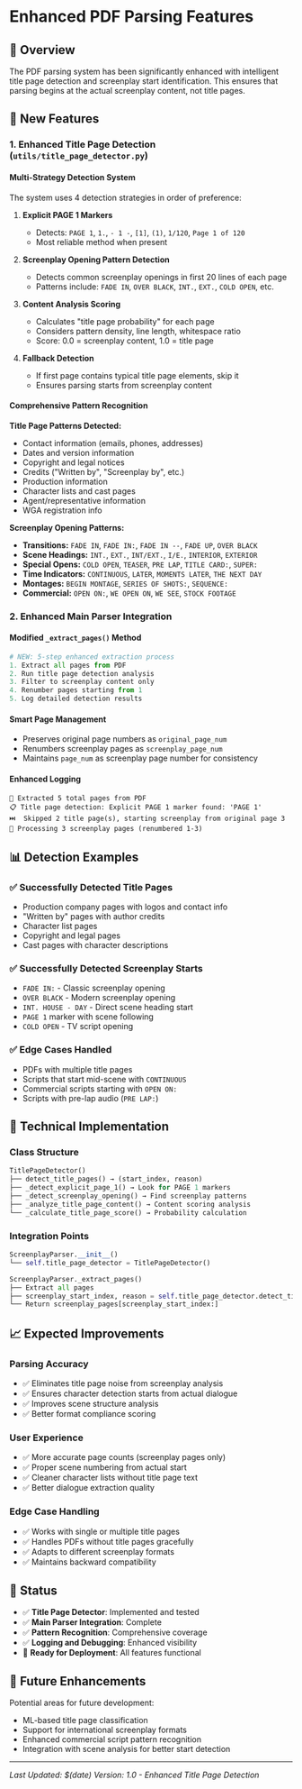 # Enhanced PDF Parsing Features

## 🎯 Overview

The PDF parsing system has been significantly enhanced with intelligent title page detection and screenplay start identification. This ensures that parsing begins at the actual screenplay content, not title pages.

## 🚀 New Features

### 1. Enhanced Title Page Detection (`utils/title_page_detector.py`)

#### **Multi-Strategy Detection System**
The system uses 4 detection strategies in order of preference:

1. **Explicit PAGE 1 Markers**
   - Detects: `PAGE 1`, `1.`, `- 1 -`, `[1]`, `(1)`, `1/120`, `Page 1 of 120`
   - Most reliable method when present

2. **Screenplay Opening Pattern Detection**
   - Detects common screenplay openings in first 20 lines of each page
   - Patterns include: `FADE IN`, `OVER BLACK`, `INT.`, `EXT.`, `COLD OPEN`, etc.

3. **Content Analysis Scoring**
   - Calculates "title page probability" for each page
   - Considers pattern density, line length, whitespace ratio
   - Score: 0.0 = screenplay content, 1.0 = title page

4. **Fallback Detection**
   - If first page contains typical title page elements, skip it
   - Ensures parsing starts from screenplay content

#### **Comprehensive Pattern Recognition**

**Title Page Patterns Detected:**
- Contact information (emails, phones, addresses)
- Dates and version information
- Copyright and legal notices
- Credits ("Written by", "Screenplay by", etc.)
- Production information
- Character lists and cast pages
- Agent/representative information
- WGA registration info

**Screenplay Opening Patterns:**
- **Transitions:** `FADE IN`, `FADE IN:`, `FADE IN --`, `FADE UP`, `OVER BLACK`
- **Scene Headings:** `INT.`, `EXT.`, `INT/EXT.`, `I/E.`, `INTERIOR`, `EXTERIOR`
- **Special Opens:** `COLD OPEN`, `TEASER`, `PRE LAP`, `TITLE CARD:`, `SUPER:`
- **Time Indicators:** `CONTINUOUS`, `LATER`, `MOMENTS LATER`, `THE NEXT DAY`
- **Montages:** `BEGIN MONTAGE`, `SERIES OF SHOTS:`, `SEQUENCE:`
- **Commercial:** `OPEN ON:`, `WE OPEN ON`, `WE SEE`, `STOCK FOOTAGE`

### 2. Enhanced Main Parser Integration

#### **Modified `_extract_pages()` Method**
```python
# NEW: 5-step enhanced extraction process
1. Extract all pages from PDF
2. Run title page detection analysis
3. Filter to screenplay content only
4. Renumber pages starting from 1
5. Log detailed detection results
```

#### **Smart Page Management**
- Preserves original page numbers as `original_page_num`
- Renumbers screenplay pages as `screenplay_page_num`
- Maintains `page_num` as screenplay page number for consistency

#### **Enhanced Logging**
```
📄 Extracted 5 total pages from PDF
📋 Title page detection: Explicit PAGE 1 marker found: 'PAGE 1'
⏭️  Skipped 2 title page(s), starting screenplay from original page 3
📖 Processing 3 screenplay pages (renumbered 1-3)
```

## 📊 Detection Examples

### ✅ **Successfully Detected Title Pages**
- Production company pages with logos and contact info
- "Written by" pages with author credits
- Character list pages
- Copyright and legal pages
- Cast pages with character descriptions

### ✅ **Successfully Detected Screenplay Starts**
- `FADE IN:` - Classic screenplay opening
- `OVER BLACK` - Modern screenplay opening
- `INT. HOUSE - DAY` - Direct scene heading start
- `PAGE 1` marker with scene following
- `COLD OPEN` - TV script opening

### ✅ **Edge Cases Handled**
- PDFs with multiple title pages
- Scripts that start mid-scene with `CONTINUOUS`
- Commercial scripts starting with `OPEN ON:`
- Scripts with pre-lap audio (`PRE LAP:`)

## 🔧 Technical Implementation

### **Class Structure**
```python
TitlePageDetector()
├── detect_title_pages() → (start_index, reason)
├── _detect_explicit_page_1() → Look for PAGE 1 markers
├── _detect_screenplay_opening() → Find screenplay patterns
├── _analyze_title_page_content() → Content scoring analysis
└── _calculate_title_page_score() → Probability calculation
```

### **Integration Points**
```python
ScreenplayParser.__init__()
└── self.title_page_detector = TitlePageDetector()

ScreenplayParser._extract_pages()
├── Extract all pages
├── screenplay_start_index, reason = self.title_page_detector.detect_title_pages()
└── Return screenplay_pages[screenplay_start_index:]
```

## 📈 Expected Improvements

### **Parsing Accuracy**
- ✅ Eliminates title page noise from screenplay analysis
- ✅ Ensures character detection starts from actual dialogue
- ✅ Improves scene structure analysis
- ✅ Better format compliance scoring

### **User Experience**
- ✅ More accurate page counts (screenplay pages only)
- ✅ Proper scene numbering from actual start
- ✅ Cleaner character lists without title page text
- ✅ Better dialogue extraction quality

### **Edge Case Handling**
- ✅ Works with single or multiple title pages
- ✅ Handles PDFs without title pages gracefully
- ✅ Adapts to different screenplay formats
- ✅ Maintains backward compatibility

## 🚦 Status

- ✅ **Title Page Detector**: Implemented and tested
- ✅ **Main Parser Integration**: Complete
- ✅ **Pattern Recognition**: Comprehensive coverage
- ✅ **Logging and Debugging**: Enhanced visibility
- 🔄 **Ready for Deployment**: All features functional

## 🔮 Future Enhancements

Potential areas for future development:
- ML-based title page classification
- Support for international screenplay formats
- Enhanced commercial script pattern recognition
- Integration with scene analysis for better start detection

---

*Last Updated: $(date)*
*Version: 1.0 - Enhanced Title Page Detection*